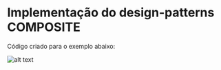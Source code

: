# Implementação do design-patterns COMPOSITE

Código criado para o exemplo abaixo:

![alt text](https://refactoring.guru/images/patterns/diagrams/composite/problem-en.png?id=3320d7ddc5bdc3e43752bb4393710794)